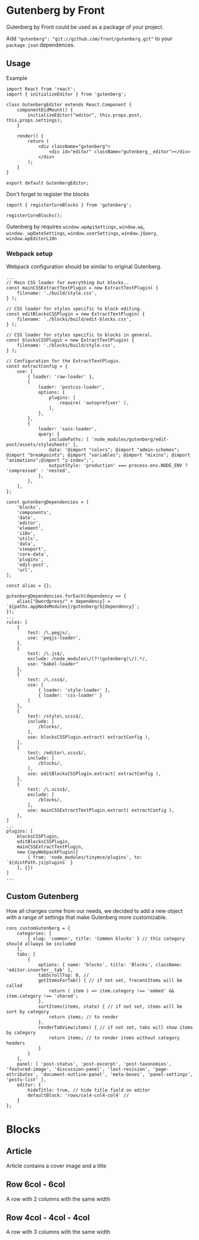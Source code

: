 # Gutenberg by Front

Gutenberg by Front could be used as a package of your project. 

Add `"gutenberg": "git://github.com/front/gutenberg.git"` to your `package.json` dependences.

## Usage

Example
```
import React from 'react';
import { initializeEditor } from 'gutenberg';

class GutenbergEditor extends React.Component {
	componentDidMount() {
		initializeEditor("editor", this.props.post, this.props.settings);
	}

	render() {
		return (
			<div className="gutenberg">
				<div id="editor" className="gutenberg__editor"></div>
			</div>
		);
	}
}

export default GutenbergEditor;
```

Don't forget to register the blocks
```
import { registerCoreBlocks } from 'gutenberg';

registerCoreBlocks();
```

Gutenberg by requires `window.wpApiSettings`, `window.wp`, `window._wpDateSettings`, `window.userSettings`, `window.jQuery`, `window.wpEditorL10n`

### Webpack setup

Webpack configuration should be similar to original Gutenberg.

```
...
// Main CSS loader for everything but blocks..
const mainCSSExtractTextPlugin = new ExtractTextPlugin( {
	filename: './build/style.css',
} );

// CSS loader for styles specific to block editing.
const editBlocksCSSPlugin = new ExtractTextPlugin( {
	filename: './blocks/build/edit-blocks.css',
} );

// CSS loader for styles specific to blocks in general.
const blocksCSSPlugin = new ExtractTextPlugin( {
	filename: './blocks/build/style.css',
} );

// Configuration for the ExtractTextPlugin.
const extractConfig = {
	use: [
		{ loader: 'raw-loader' },
		{
			loader: 'postcss-loader',
			options: {
				plugins: [
					require( 'autoprefixer' ),
				],
			},
		},
		{
			loader: 'sass-loader',
			query: {
				includePaths: [ 'node_modules/gutenberg/edit-post/assets/stylesheets' ],
				data: '@import "colors"; @import "admin-schemes"; @import "breakpoints"; @import "variables"; @import "mixins"; @import "animations";@import "z-index";',
				outputStyle: 'production' === process.env.NODE_ENV ? 'compressed' : 'nested',
			},
		},
	],
};

const gutenbergDependencies = [
	'blocks',
	'components',
	'date',
	'editor',
	'element',
	'i18n',
	'utils',
	'data',
	'viewport',
	'core-data',
	'plugins',
	'edit-post',
 	'url',
];

const alias = {};

gutenbergDependencies.forEach(dependency => {
 	alias["@wordpress/" + dependency] = `${paths.appNodeModules}/gutenberg/${dependency}`;
});
...
rules: [
	{
		test: /\.pegjs/,
		use: 'pegjs-loader',
	},
	{
		test: /\.js$/,
		exclude: /node_modules\/(?!(gutenberg)\/).*/,
		use: "babel-loader"
	},
	{
		test: /\.css$/,
		use: [
			{ loader: 'style-loader' }, 
			{ loader: 'css-loader' }
		]
	},
	{
		test: /style\.scss$/,
		include: [
			/blocks/,
		],
		use: blocksCSSPlugin.extract( extractConfig ),
	},
	{
		test: /editor\.scss$/,
		include: [
			/blocks/,
		],
		use: editBlocksCSSPlugin.extract( extractConfig ),
	},
	{
		test: /\.scss$/,
		exclude: [
			/blocks/,
		],
		use: mainCSSExtractTextPlugin.extract( extractConfig ),
	},
]
...
plugins: [
	blocksCSSPlugin,
    editBlocksCSSPlugin,
    mainCSSExtractTextPlugin,
    new CopyWebpackPlugin([
		{ from: 'node_modules/tinymce/plugins', to: `${distPath.js}plugins` }
    ], {}) 
]
...
```

## Custom Gutenberg

How all changes come from our needs, we decided to add a new object with a range of settings that make Gutenberg more customizable.  

```
cons customGutenberg = {
	categories: [ 
		{ slug: 'common', title: 'Common blocks' } // this category should allways be included
	],
	tabs: [
		{
			options: { name: 'blocks', title: 'Blocks', className: 'editor-inserter__tab' },
			tabScrollTop: 0, //
			getItemsForTab() { // if not set, frecentItems will be called
				return ( item ) => item.category !== 'embed' && item.category !== 'shared';
			},
			sortItems(items, state) { // if not set, items will be sort by category
				return items; // to render 
			},
			renderTabView(items) { // if not set, tabs will show items by category
				return items; // to render items without category headers
			}
		}
	],
	panel: [ 'post-status', 'post-excerpt', 'post-taxonomies', 'featured-image', 'discussion-panel', 'last-revision', 'page-attributes', 'document-outline-panel', 'meta-boxes', 'panel-settings', 'posts-list' ],
	editor: {
		hideTitle: true, // hide title field on editor
		defaultBlock: 'rows/col4-col4-col4' // 
	}
};
```

# Blocks
## Article
Article contains a cover image and a title

## Row 6col - 6col
A row with 2 columns with the same width

## Row 4col - 4col - 4col
A row with 3 columns with the same width
